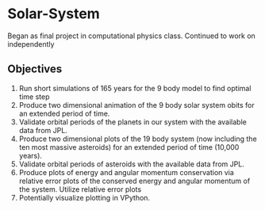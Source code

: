 # Solar-System
Began as final project in computational physics class. Continued to work on independently

## Objectives
1. Run short simulations of 165 years for the 9 body model to find optimal time step 
2. Produce two dimensional animation of the 9 body solar system obits for an extended period of time.
3. Validate orbital periods of the planets in our system with the available data from JPL.
4. Produce two dimensional plots of the 19 body system (now including the ten most massive asteroids) for an extended period of time (10,000 years). 
5. Validate orbital periods of asteroids with the available data from JPL.
6. Produce plots of energy and angular momentum conservation via relative error plots of the conserved energy and angular momentum of the system. Utilize relative error plots
7. Potentially visualize plotting in VPython.
